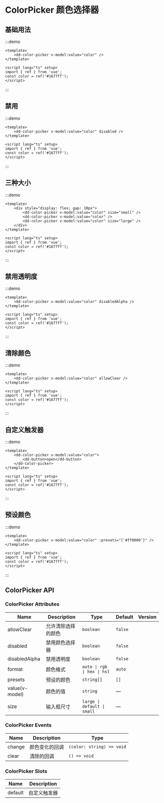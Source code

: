 # ColorPicker 颜色选择器

## 基础用法

:::demo

```vue
<template>
	<dd-color-picker v-model:value="color" />
</template>

<script lang="ts" setup>
import { ref } from 'vue';
const color = ref('#1677ff');
</script>
```

:::

## 禁用

:::demo

```vue
<template>
	<dd-color-picker v-model:value="color" disabled />
</template>

<script lang="ts" setup>
import { ref } from 'vue';
const color = ref('#1677ff');
</script>
```

:::

## 三种大小

:::demo

```vue
<template>
	<div style="display: flex; gap: 10px">
		<dd-color-picker v-model:value="color" size="small" />
		<dd-color-picker v-model:value="color" />
		<dd-color-picker v-model:value="color" size="large" />
	</div>
</template>

<script lang="ts" setup>
import { ref } from 'vue';
const color = ref('#1677ff');
</script>
```

:::

## 禁用透明度

:::demo

```vue
<template>
	<dd-color-picker v-model:value="color" disabledAlpha />
</template>

<script lang="ts" setup>
import { ref } from 'vue';
const color = ref('#1677ff');
</script>
```

:::

## 清除颜色

:::demo

```vue
<template>
	<dd-color-picker v-model:value="color" allowClear />
</template>

<script lang="ts" setup>
import { ref } from 'vue';
const color = ref('#1677ff');
</script>
```

:::

## 自定义触发器

:::demo

```vue
<template>
	<dd-color-picker v-model:value="color">
		<dd-button>open</dd-button>
	</dd-color-picker>
</template>

<script lang="ts" setup>
import { ref } from 'vue';
const color = ref('#1677ff');
</script>
```

:::

## 预设颜色

:::demo

```vue
<template>
	<dd-color-picker v-model:value="color" :presets="['#ff0000']" />
</template>

<script lang="ts" setup>
import { ref } from 'vue';
const color = ref('#1677ff');
</script>
```

:::

## ColorPicker API

### ColorPicker Attributes

| Name           | Description        | Type                        | Default | Version |
| -------------- | ------------------ | --------------------------- | ------- | ------- |
| allowClear     | 允许清除选择的颜色 | `boolean`                   | `false` |
| disabled       | 禁用颜色选择器     | `boolean`                   | `false` |
| disabledAlpha  | 禁用透明度         | `boolean`                   | `false` |
| format         | 颜色格式           | `auto \| rgb \| hex \| hsl` | `auto`  |
| presets        | 预设的颜色         | `string[]`                  | `[]`    |
| value(v-model) | 颜色的值           | `string`                    | —       |
| size           | 输入框尺寸         | `large \| default \| small` | —       |

### ColorPicker Events

| Name   | Description    | Type                      |
| ------ | -------------- | ------------------------- |
| change | 颜色变化的回调 | `(color: string) => void` |
| clear  | 清除的回调     | `() => void`              |

### ColorPicker Slots

| Name    | Description  |
| ------- | ------------ |
| default | 自定义触发器 |
